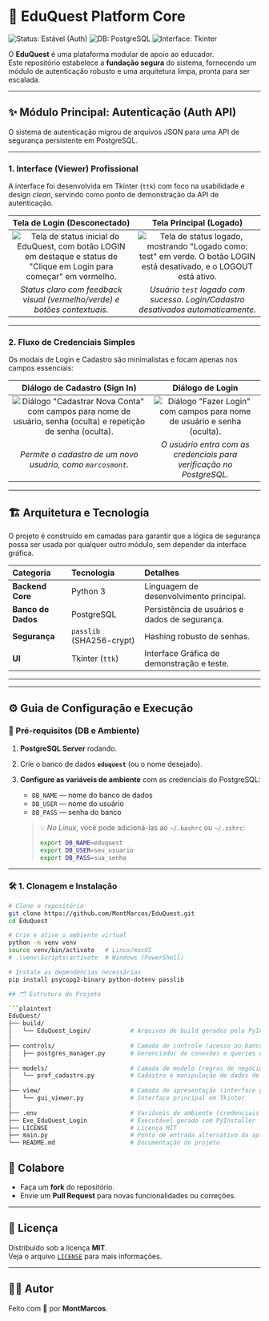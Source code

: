 # 🚀 EduQuest Platform Core

![Status: Estável (Auth)](https://img.shields.io/badge/Status-Estável%20(Auth)-brightgreen)
![DB: PostgreSQL](https://img.shields.io/badge/DB-PostgreSQL-4169E1)
![Interface: Tkinter](https://img.shields.io/badge/Interface-Tkinter%2FTTK-blue)

O **EduQuest** é uma plataforma modular de apoio ao educador.  
Este repositório estabelece a **fundação segura** do sistema, fornecendo um módulo de autenticação robusto e uma arquitetura limpa, pronta para ser escalada.

---

## ✨ Módulo Principal: Autenticação (Auth API)

O sistema de autenticação migrou de arquivos JSON para uma API de segurança persistente em PostgreSQL.

---

### **1. Interface (Viewer) Profissional**

A interface foi desenvolvida em Tkinter (`ttk`) com foco na usabilidade e design *clean*, servindo como ponto de demonstração da API de autenticação.

| Tela de Login (Desconectado) | Tela Principal (Logado) |
| :---: | :---: |
| ![Tela de status inicial do EduQuest, com botão LOGIN em destaque e status de "Clique em Login para começar" em vermelho.](https://media.discordapp.net/attachments/1206426783570862134/1428922256737960169/image.png?ex=68f4430e&is=68f2f18e&hm=fe90d216a9b4968cfb4a66b2e896c3c77bc08eb44591d563127f7889b6fc0f38&=&format=webp&quality=lossless) | ![Tela de status logado, mostrando "Logado como: test" em verde. O botão LOGIN está desativado, e o LOGOUT está ativo.](https://media.discordapp.net/attachments/1206426783570862134/1428922152471629924/image.png?ex=68f442f5&is=68f2f175&hm=1dc27957aa83af2b4cdccef693052deace4da20e25a011672df370b95fd821f0&=&format=webp&quality=lossless) |
| *Status claro com feedback visual (vermelho/verde) e botões contextuais.* | *Usuário `test` logado com sucesso. Login/Cadastro desativados automaticamente.* |

---

### **2. Fluxo de Credenciais Simples**

Os modais de Login e Cadastro são minimalistas e focam apenas nos campos essenciais:

| Diálogo de Cadastro (Sign In) | Diálogo de Login |
| :---: | :---: |
| ![Diálogo "Cadastrar Nova Conta" com campos para nome de usuário, senha (oculta) e repetição de senha (oculta).](https://media.discordapp.net/attachments/1206426783570862134/1428922204220817530/image.png?ex=68f44301&is=68f2f181&hm=a2f52c9e12514bc8a16102ff5eba10f9c629719bcdc00d6dd8500f070a316975&=&format=webp&quality=lossless) | ![Diálogo "Fazer Login" com campos para nome de usuário e senha (oculta).](https://media.discordapp.net/attachments/1206426783570862134/1428922203860373514/image.png?ex=68f44301&is=68f2f181&hm=5524b6e64684c0f63467943aedb1b7b412b892823051a6044a360d75e38a7f1c&=&format=webp&quality=lossless) |
| *Permite o cadastro de um novo usuário, como `marcosmont`.* | *O usuário entra com as credenciais para verificação no PostgreSQL.* |

---

## 🏗️ Arquitetura e Tecnologia

O projeto é construído em camadas para garantir que a lógica de segurança possa ser usada por qualquer outro módulo, sem depender da interface gráfica.

| Categoria | Tecnologia | Detalhes |
| :--- | :--- | :--- |
| **Backend Core** | Python 3 | Linguagem de desenvolvimento principal. |
| **Banco de Dados** | PostgreSQL | Persistência de usuários e dados de segurança. |
| **Segurança** | `passlib` (SHA256-crypt) | Hashing robusto de senhas. |
| **UI** | Tkinter (`ttk`) | Interface Gráfica de demonstração e teste. |

---
---

## ⚙️ Guia de Configuração e Execução


### 🧩 Pré-requisitos (DB e Ambiente)

1. **PostgreSQL Server** rodando.  
2. Crie o banco de dados **`eduquest`** (ou o nome desejado).  
3. **Configure as variáveis de ambiente** com as credenciais do PostgreSQL:  

   - `DB_NAME` — nome do banco de dados  
   - `DB_USER` — nome do usuário  
   - `DB_PASS` — senha do banco  

   > 💡 *No Linux*, você pode adicioná-las ao `~/.bashrc` ou `~/.zshrc`:  
   > ```bash
   > export DB_NAME=eduquest
   > export DB_USER=seu_usuario
   > export DB_PASS=sua_senha
   > ```

---

### 🛠️ 1. Clonagem e Instalação

```bash
# Clone o repositório
git clone https://github.com/MontMarcos/EduQuest.git
cd EduQuest

# Crie e ative o ambiente virtual
python -m venv venv
source venv/bin/activate   # Linux/macOS
# .\venv\Scripts\activate  # Windows (PowerShell)

# Instale as dependências necessárias
pip install psycopg2-binary python-dotenv passlib

## 🗂️ Estrutura do Projeto

```plaintext
EduQuest/
├── build/
│   └── EduQuest_Login/           # Arquivos de build gerados pelo PyInstaller
│
├── controls/                     # Camada de controle (acesso ao banco, lógica de conexão)
│   ├── postgres_manager.py       # Gerenciador de conexões e queries do PostgreSQL
│
├── models/                       # Camada de modelo (regras de negócio)
│   └── prof_cadastro.py          # Cadastro e manipulação de dados de professores
│
├── view/                         # Camada de apresentação (interface gráfica)
│   └── gui_viewer.py             # Interface principal em Tkinter
│
├── .env                          # Variáveis de ambiente (credenciais do banco, etc.)
├── Exe_EduQuest_Login            # Executável gerado com PyInstaller
├── LICENSE                       # Licença MIT
├── main.py                       # Ponto de entrada alternativo da aplicação
└── README.md                     # Documentação do projeto
```

## 🤝 Colabore

- Faça um **fork** do repositório.  
- Envie um **Pull Request** para novas funcionalidades ou correções.

---

## 📄 Licença

Distribuído sob a licença **MIT**.  
Veja o arquivo [`LICENSE`](./LICENSE) para mais informações.

---

## 👨‍💻 Autor

Feito com 💙 por **MontMarcos**.


